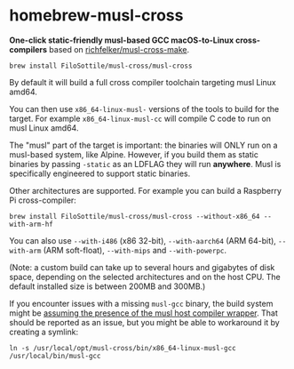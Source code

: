 # homebrew-musl-cross

**One-click static-friendly musl-based GCC macOS-to-Linux cross-compilers**
based on [richfelker/musl-cross-make](https://github.com/richfelker/musl-cross-make).

```
brew install FiloSottile/musl-cross/musl-cross
```

By default it will build a full cross compiler toolchain targeting musl Linux amd64.

You can then use `x86_64-linux-musl-` versions of the tools to build for the target.
For example `x86_64-linux-musl-cc` will compile C code to run on musl Linux amd64.

The "musl" part of the target is important: the binaries will ONLY run on a musl-based system, like Alpine.
However, if you build them as static binaries by passing `-static` as an LDFLAG they will run **anywhere**.
Musl is specifically engineered to support static binaries.

Other architectures are supported. For example you can build a Raspberry Pi cross-compiler:

```
brew install FiloSottile/musl-cross/musl-cross --without-x86_64 --with-arm-hf
```

You can also use `--with-i486` (x86 32-bit), `--with-aarch64` (ARM 64-bit), `--with-arm` (ARM soft-float), `--with-mips` and `--with-powerpc`.

(Note: a custom build can take up to several hours and gigabytes of disk space, depending on the selected architectures and on the host CPU. The default installed size is between 200MB and 300MB.)

If you encounter issues with a missing `musl-gcc` binary, the build system might be [assuming the presence of the musl host compiler wrapper](https://github.com/FiloSottile/homebrew-musl-cross/issues/16). That should be reported as an issue, but you might be able to workaround it by creating a symlink:

```
ln -s /usr/local/opt/musl-cross/bin/x86_64-linux-musl-gcc /usr/local/bin/musl-gcc
```
